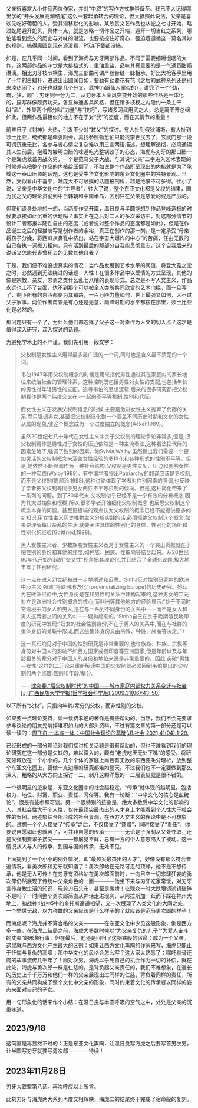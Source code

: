 父亲很喜欢大小仲马两位作家，并对“中叙”的写作方式推崇备至。我已不大记得哪里学的“开头发展高潮结尾”这么一套起承转合的理论，但大抵照此说法，父亲是喜欢先吃好葡萄的人。受其潜移默化的影响，某欣赏文艺作品也从蛇之七寸开始，略过蛇尾避开蛇头，具体一点，就是忽略一切作品之开端，避开一切当红之系列，哪怕能看到悠久的历史与对味的潮流，也要按捺住好奇心，强迫着遵循这一莫名其妙的规则，搞得魔圆到现在还没看，P5连下载都没搞。

如是，在几乎同一时间，看到了海虎与刃牙两部作品。不同于需要细嚼慢咽的大作，这两部作品的味觉是大排档式的，重油重盐，品味其真意要的是一气通贯酣畅淋漓。相比刃牙枝节横生，海虎三部曲可谓严丝合缝一脉相承，好比大枪客手里用了十年的白蜡杆，进进出出圆润自如，要劲有劲要花有花（之后的武神系列还是别来凑热闹了，刃牙也就是几个分叉，武神tm跟仙人掌似的），讲究了一个“劲，霸，狂，巅”；刃牙则一分为二，从刃牙本人画风突变开始的那些作品是一体化的，描写群像颇费功夫，各显神通各具风格，但在诸多枝杈之内隐约一条主干叫“武”，外显两个部分叫“力量”与“技巧”，写诸多习武用武之人，总是离不开总纲如此。但两作品最相似的地方不在于对“武”的态度，而在其情节的重量！

前些日子《封神》火热，引发不少对“弑父”的探讨。有人扯到俄狄浦斯，有人扯到莎士比亚，统统都是牵强附会，真找参照物恐怕只能找李世民去了，玄武门那一段可谓沉重无比，各参与者心情之复杂难以用三言两语描述。想理解透彻，必须通读其人生前后，抱着为尝明白醋的味道吃光整锅饺子的心态，海虎与刃牙的那口醋一个是海虎救首男战次男，一个是范马父子大战，与其说“父亲”二字进入艺术表现的时候差点把整个作品的内核给压倒了，不如说整个作品所呈现出的内核就是为了承载这一泰山压顶的话题，这也是受中华文化影响的东亚文化圈中的独特景观。当然，文似看山不喜平，越庞大不可触摸的话题被剖析，越是绝景不可多得。往小了说，父亲是中华文化中的“主导者”，往大了说，整个东亚文化都是父权的结果，国为民之父的理论贯彻到中日韩朝和中南半岛，区别只在父亲是慈爱的或是严厉的。

但我们设身处地想一想，当两步作品开篇，温日良与半圆能想到作品登峰造极的时候要承接如此沉重的话题吗？事实上在之后对二人的多次采访中，对这部分情节的设计二者都报以随性自由的态度（或者说对整个作品的态度都是如此），但是在作品诞生之后的轻描淡写是创作者的余裕，真正在创作的那一刻，是一定承受“母亲将孩子分娩，将西瓜从鼻孔中挤出，站在宇宙大爆炸的中心”的苦痛，任由无数的自己各执一词拔刀相向，只有活到最后的那部分自我能贯彻意志，这个自我后来的说话又怎能代表曾死去的无数其他自我？

于是，我们便不难设想真实的情况：当作品发展到艺术水平的阈值，将登大雅之堂之时，必然遇到无法绕过的话题：人性！在很多作品中以爱情的方式呈现，其他的像是宗教，亲友，忠勇之类什么乱七八糟的表现形式。总之是不写人文主义，作品永远也上不了台面，达不到那个可以被全人类所共同欣赏的艺术门槛，而一旦写了，剩下所有的东西都要为其铺路，一百万匹力量如何，世上最强又如何，大不过父子家事。两位作者甭管是有心还是无意，巅峰时期的水平都摆在那里，莎士比亚化是必然的。

那问题只有一个了，为什么他们都选择了父子这一对象作为人文的切入点？这才是值得深入研究，深入探讨的话题。

为避免学术上的不严谨，我们先引用一段文字：

> 父权制是女性主义用得最多最广泛的一个词,同时也是含义最不清楚的一个词。
> 
> 韦伯1947年用父权制概念的时候是用来指代男性通过其在家庭内的家长地位来统治社会的管理体系。这种控制既包括男性对女性的支配,也包括年长的男性对年轻男性的支配。追寻韦伯的思想逻辑,后来的很多研究都把父权制看作是两个纬度交叉在>一起的不平等机制:性别和代际。
> 
> 而女性主义在发展父权制概念的时候,主要是激进女性主义抛弃了代际的关系,而只强调男女,甚至把父权制泛化到一个涵盖不同历史时期和文化的女性从属的现象,使这个概念成为一个过度独立的概念(Acker,1989)。
> 
> 虽然20世纪七八十年代在女性主义中关于父权制的理论争论非常多,但是,把父权制看作是男性对于女性的压迫依然是一种主流看法,这种看法把代际的因素忽略了,强调了性别的因素。如Sylvia Walby 虽然提出我们需要一个更加灵活的父权制概念来涵盖女性经验的多样化和各种形式的性别不平等。但是,她依然不断强调作为一种社会结构,父权制是男性支配、压迫和剥削女性的一种实践(Walby,1989)。有中国学者提出Patriarchy的翻译应该是男权制,而不是父权制(周颜玲,1998),这种讨论体现了学者对性别因素的强调,也反映了学者把父权制等同于男女两性不平等机制的倾向。但是,这种简化带来了一系列的问题。到了80年代末,父权制似乎已经不是一个有效的分析概念,因为其太过抽象和模糊,所以,很多学者开始细化父权制概念,也反思父权制这个概念本身的问题。甚至更极端的观点认为父权制的概念已经不能提供更多的新知识,用女性主义历史唯物主义分析实践的话,必须拒绝父权制这个概念,如果要理解每日杂乱的生活,就要关注具体的性别化的身体、性别化的场所和性别化的经验(Gottfried,1998)。
> 
> 黑人女性主义者、少数族裔女性主义者对于女性主义的一个突出贡献就在于把性别的身份和其他的纬度,如种族、民族、性取向等结合起来。从20世纪90年代开始兴起的“交叉性”视角把其理论化,并且结合了全球化议题,极大地丰富了性别研究。
> 
> 这一点在进入21世纪被进一步地阐述和反思。Sinha反对性别研究中的欧洲中心主义,强调“将欧洲地方化”(provincializing Europe)的历史研究。她认为在欧洲经验中,女性身份是在和男性的关系中建构起来的,这种男女的二元对立是欧洲社会性别概念的核心,而非洲等其他地方的经验显示:“处于不同时空语境中的女人和男人,是在与一系列不同身份的关系中——而不是女人和男人这两者之间的关系中——建构起来的。”Sinha自己在关于晚期殖民地印度的研究中发现:“妇女的社会性别身份,不在于男人的关系中,而在与社群的集体身份的关联中形成,而这些集体身份又由宗教、种姓、族裔等决定。”1
> 
> 这一真知灼见对于中国的性别研究是非常重要的,也许族裔、种族、宗教等身份对中国人的影响不如西方国家或者印度等亚洲国家,但是年龄以及与年龄相关的辈分对于中国人的身份和地位来说是非常重要的。因此,突破“男性—女性”这样的二元论来重新解读中国的父权制就必须回到韦伯提出的父权制的两个纬度:性别和年龄/辈分。
>
> ——[沈奕斐.“后父权制时代”的中国——城市家庭内部权力关系变迁与社会[J].广西民族大学学报(哲学社会科学版),2009,31(06):43-50.](https://kns.cnki.net/KXReader/Detail?invoice=RLZ3jSiRau2ytPPFTlZKnVCJTz8HtuQnhY6frovVDdCZDxCzWf5XiUeeX5iJoROiGJz0NG5rlxuxRabzjkSqWVx4vQ7h%2FmlqRv977rAwAC6Rqcoo4hQtJGRI0pTBTN3o4qBh3oWejpCMM2mvQimSFh75eCHhJx79CKhA6sf8l7Q%3D&DBCODE=CJFD&FileName=GXZS200906010&TABLEName=cjfd2009&nonce=F581DF5C2A374AE2A51BBD22A7FE3257&TIMESTAMP=1695029495620&uid=)

以下所有“父权”，只指向年龄/辈分的父权，而非性别的父权。

如果要一点理论支持，读一读费孝通的著作是有些帮助的。当然，我们不会先要求参与议论的朋友先啃掉堆积如山的大部头资料，不过有篇文章的第一部分还是可以读一读的：[周飞舟.一本与一体：中国社会理论的基础[J].社会,2021,41(04):1-29.](https://kns.cnki.net/KXReader/Detail?invoice=Yxx2GkTjeeeKvY6RmsH%2BoZdoKZgqW4GJdC2ja5KdEqEPCkWJOKLoyDtwfZwsKaxvU3TmMj6tTRzo8aQ6wv6gvt0UH5v4Qa6pVzcyJrPvGBmmK8g77QolSbILUoS%2B4awLKHozDgtQgzTamAB5cSVFKw1kh8Tekn5zpU5pWsuCw4E%3D&DBCODE=CJFQ&FileName=SHEH202104001&TABLEName=cjfdlast2021&nonce=3E839F2C08194CA09DC1ACE56FDC04E6&TIMESTAMP=1695030104358&uid=)

已经形成的一部分理论对我们探讨相关话题是很有帮助的，但也不难看到我们的理论研究在这一部分是欠缺的，难以深入的，颇有“老虎吃天无处下嘴”的感受。将研究领域放在一个小小的，几个个体的家庭上尚且有无数的东西要条分理析，放到整个东亚文化圈上，要做一点边缘的研究都难如登天。不过我们也不一定要做到那么深入，粗略的从大方向上探讨一二，剥开这颗洋葱的一二层表皮就是很不错的。

一个很明显的迹象是，东亚文化圈中的社会越稳定，“传承”就体现的越明显。包括权力、地位、财富、职业、责任、习俗等。我有一论断：“中华文化的核心是血统论”，很是有些参照可谈。另一个很特别的迹象是，绝大多数受中华文化的影响的人，其社会性大于个人性，仅在最顶尖最杰出的人才身上才能看到个人性大于社会性的案例。两迹象结合所形成的社会景观，在西方人文主义的理论中是不可想象的。试想一个个人接受了“传承”之后，不仅接受了“馈赠”，同时接受了“责任”，你要说自愿如此也就罢了，可并非自愿的传承————无论是子强制从父处夺取，还是父强制要求子接受————都屡见不鲜，总有一方的个人意志陷入了被动。这一情况从人与人的传承，到国与国的传承，无处不见。

上面提到了一个小小的例外情况，即“最顶尖最杰出的人才”，好像没有那么符合普遍情况，看勇次郎和刃牙就知道了：勇次郎站在无路可走的顶峰，他不是不想传承，他是无人可传！在刃牙有资格站在勇次郎面前时，一向目空一切恣肆狂妄的勇次郎仍然展现了传统中父亲角色的一面————他坐下来与刃牙吃家常饭，对刃牙言传身教生活的知识，玩剪刀石头布，甚至是撒娇！让观众一时大跌眼镜滤镜破碎不是吗？一时间整个勇次郎简直从神话走进现实，从阿拉斯加一跃而下踩在神州大地上，和战神4战神5中的奎托斯遥遥相望，又一次展现了人类文化的大同之处。一个举世无敌，以力称雄的父亲应该是什么样子的？就应该是范马勇次郎的样子！

而海虎呢？海虎并不算合格的父亲————在东亚文化中少见这般形象，倒是西方多一些。在海虎二结局之前，海虎大多数时候以“为父亲复仇的儿子”“为爱人奋斗的丈夫”的形象行事，但在最后，他还是回归了这钢铁般的宿命：成为一个父亲。这里就与西方文化产生最大的区别：如果让西方文化熏陶的作家来写，海虎只能止于忏悔与复仇的高墙；那中华文化的风格会怎么写？这大家太熟悉了：哪吒剔骨还肉的故事流传几千年了！面对次男，海虎以杀死自己的机会作为一切的补偿，就在此处，海虎与勇次郎一样是仁慈的，是背负起父亲责任的，我们不难想象，在漫长的历史上千千万万和他们一样的父亲展现出过同样的仁慈，背负着同样的责任，所有的父亲共同构成了整个文化中父亲的形象，同时约束着文化的传承者以同样的姿态来面对自己的子女。

用一句形象化的话来作个小结：在温日良与半圆呼吸的空气之中，处处是父亲的沉重味道。

## 2023/9/18
这简直是再显然不过的：正是东亚文化熏陶，让温日良写海虎之后要写首男次男，让半圆写刃牙就要写勇次郎————待续！

## 2023年11月28日
刃牙大联盟第八话。再次呼应以上所言。

此刻刃牙与海虎两大系列再度交相辉映，海虎二的结尾终于完成了宿命般的复刻。
